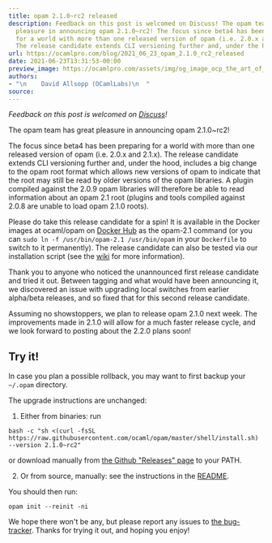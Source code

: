 ```yaml
---
title: opam 2.1.0~rc2 released
description: Feedback on this post is welcomed on Discuss! The opam team has great
  pleasure in announcing opam 2.1.0~rc2! The focus since beta4 has been preparing
  for a world with more than one released version of opam (i.e. 2.0.x and 2.1.x).
  The release candidate extends CLI versioning further and, under the ho...
url: https://ocamlpro.com/blog/2021_06_23_opam_2.1.0_rc2_released
date: 2021-06-23T13:31:53-00:00
preview_image: https://ocamlpro.com/assets/img/og_image_ocp_the_art_of_prog.png
authors:
- "\n    David Allsopp (OCamlLabs)\n  "
source:
---
```


<p><em>Feedback on this post is welcomed on <a href="https://discuss.ocaml.org/t/ann-opam-2-1-0-rc2/8042">Discuss</a>!</em></p>
<p>The opam team has great pleasure in announcing opam 2.1.0~rc2!</p>
<p>The focus since beta4 has been preparing for a world with more than one released version of opam (i.e. 2.0.x and 2.1.x). The release candidate extends CLI versioning further and, under the hood, includes a big change to the opam root format which allows new versions of opam to indicate that the root may still be read by older versions of the opam libraries. A plugin compiled against the 2.0.9 opam libraries will therefore be able to read information about an opam 2.1 root (plugins and tools compiled against 2.0.8 are unable to load opam 2.1.0 roots).</p>
<p>Please do take this release candidate for a spin! It is available in the Docker images at ocaml/opam on <a href="https://hub.docker.com/r/ocaml/opam/tags">Docker Hub</a> as the opam-2.1 command (or you can <code>sudo ln -f /usr/bin/opam-2.1 /usr/bin/opam</code> in your <code>Dockerfile</code> to switch to it permanently). The release candidate can also be tested via our installation script (see the <a href="https://github.com/ocaml/opam/wiki/How-to-test-an-opam-feature#from-a-tagged-release-including-pre-releases">wiki</a> for more information).</p>
<p>Thank you to anyone who noticed the unannounced first release candidate and tried it out. Between tagging and what would have been announcing it, we discovered an issue with upgrading local switches from earlier alpha/beta releases, and so fixed that for this second release candidate.</p>
<p>Assuming no showstoppers, we plan to release opam 2.1.0 next week. The improvements made in 2.1.0 will allow for a much faster release cycle, and we look forward to posting about the 2.2.0 plans soon!</p>
<h2>Try it!</h2>
<p>In case you plan a possible rollback, you may want to first backup your
<code>~/.opam</code> directory.</p>
<p>The upgrade instructions are unchanged:</p>
<ol>
<li>Either from binaries: run
</li>
</ol>
<pre><code class="language-shell-session">bash -c "sh &lt;(curl -fsSL https://raw.githubusercontent.com/ocaml/opam/master/shell/install.sh) --version 2.1.0~rc2"
</code></pre>
<p>or download manually from <a href="https://github.com/ocaml/opam/releases/tag/2.1.0-rc2">the Github "Releases" page</a> to your PATH.</p>
<ol start="2">
<li>Or from source, manually: see the instructions in the <a href="https://github.com/ocaml/opam/tree/2.1.0-rc2#compiling-this-repo">README</a>.
</li>
</ol>
<p>You should then run:</p>
<pre><code class="language-shell-session">opam init --reinit -ni
</code></pre>
<p>We hope there won't be any, but please report any issues to <a href="https://github.com/ocaml/opam/issues">the bug-tracker</a>.
Thanks for trying it out, and hoping you enjoy!</p>

